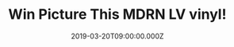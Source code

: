 ---
campaign-uuid: "c-4acf506a-eca8-410d-a957-8606cfb5cc9a"
type: "Preview"
category: "Music"
date: "2019-03-20T09:00:00.000Z"
end-date: "2019-04-20T23:59:00.000Z"
disable-form: false
is_promoted: true
has_entry_page: true
title: "Win Picture This MDRN LV vinyl!"
competition-description: "<p>Following the release of their iconic pop single ‘One\
  \ Drink’, acclaimed Irish international phenomenon Picture This return this year\
  \ with their eagerly anticipated new album, ‘MDRN LV' and we have managed to get\
  \ our hands on one copy to one of our lucky NME AAA members to win.</p>\n<p>Are\
  \ you their biggest fan? Click below for a chance to win.</p>\n"
hero-header: "Win Picture This MDRN LV vinyl!"
terms-confirmation: "N/A"
banner-img: "https://assets.expresslyapp.com/asset-4fd63511-119a-47ae-b4d8-4c3238d8f34a.jpg"
logo-left-href: "aaa.nme.com"
logo-left-image: "https://assets.expresslyapp.com/asset-04639d64-35fd-4460-a2f3-1116594b824c.jpg"
logo-left-title: "NME AAA"
bg-image-hero: "https://assets.expresslyapp.com/asset-c6b26a02-5b56-4b74-ae38-83abdf3a7cfa.jpg"
bg-image-first: "https://assets.expresslyapp.com/asset-3e0edfa2-789c-480b-a2dc-901b2b1c727b.jpg"
bg-image-second: "https://assets.expresslyapp.com/asset-412e488e-f870-4d6e-b4a3-fc7b6dd55499.jpg"
bg-image-third: "https://assets.expresslyapp.com/asset-f8f2f52c-e865-46dd-98d1-88b5670a4be8.jpg"
section1-content: "<p>The biggest act in Ireland and the nation’s hottest musical\
  \ export in decades, Picture This arrived as a phenomenon with their self-titled\
  \ 2017 full-length debut, ‘Picture This’. </p>\n<p>Certified triple-platinum in\
  \ Ireland, it held the #1 spot in the Irish Album Chart for four weeks, while topping\
  \ the Streaming Chart forseven weeks. Moreover, it remained in the Top 5 for 38\
  \ consecutive weeks. </p>\n"
section2-content: "<p>‘One Drink’ introduces ‘MDRN LV’ with a funky guitar-driven\
  \ strut, danceable beat, and slick, soaring, and swaggering hook. Front man Ryan\
  \ Hennessy captivates with an undeniable and unbreakable chant.</p>\n<p>Other album\
  \ highlights include title track, the impassioned ‘Everything Or Nothing’ and First\
  \ Dance contender ‘Dance Away With You’.</p>\n"
section3-content: "<p>Two years since their formation, the band have sold over 300K\
  \ tickets, selling out a UK and Ireland tour and last summer a stadium tour in Ireland.</p>\n\
  <p>What are you waiting for, enter the form below for a chance to win  Picture This\
  \ MDRN LV vinyl and get ready to discover their brand new hits now! </p>\n<p>Good\
  \ luck!</p>\n"
entry-title: "Win Picture This MDRN LV vinyl!"
entry-content: "<p>Enter the draw to win Picture This MDRN LV vinyl by entering below\
  \ before 23:59 on 20th of April 2019.</p>\n"
has-winner: false
prize-description: "Picture This MDRN LV vinyl"
special-conditions: "Multiple entries are allowed up to one every day"
country-restrictions:
- "GB"
---